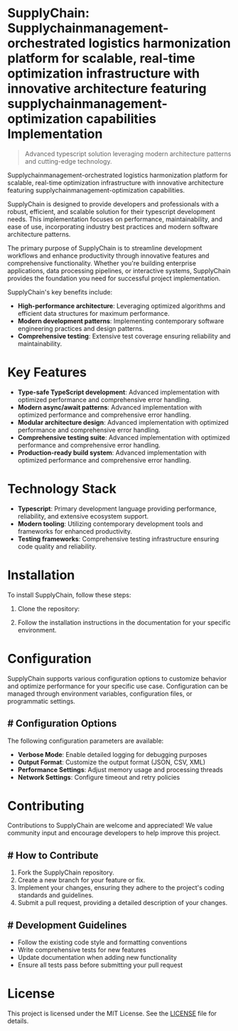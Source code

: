<!-- fallback_SupplyChain_20250810041922_49536 -->

# SupplyChain: Supplychainmanagement-orchestrated logistics harmonization platform for scalable, real-time optimization infrastructure with innovative architecture featuring supplychainmanagement-optimization capabilities Implementation
> Advanced typescript solution leveraging modern architecture patterns and cutting-edge technology.

Supplychainmanagement-orchestrated logistics harmonization platform for scalable, real-time optimization infrastructure with innovative architecture featuring supplychainmanagement-optimization capabilities.

SupplyChain is designed to provide developers and professionals with a robust, efficient, and scalable solution for their typescript development needs. This implementation focuses on performance, maintainability, and ease of use, incorporating industry best practices and modern software architecture patterns.

The primary purpose of SupplyChain is to streamline development workflows and enhance productivity through innovative features and comprehensive functionality. Whether you're building enterprise applications, data processing pipelines, or interactive systems, SupplyChain provides the foundation you need for successful project implementation.

SupplyChain's key benefits include:

* **High-performance architecture**: Leveraging optimized algorithms and efficient data structures for maximum performance.
* **Modern development patterns**: Implementing contemporary software engineering practices and design patterns.
* **Comprehensive testing**: Extensive test coverage ensuring reliability and maintainability.

# Key Features

* **Type-safe TypeScript development**: Advanced implementation with optimized performance and comprehensive error handling.
* **Modern async/await patterns**: Advanced implementation with optimized performance and comprehensive error handling.
* **Modular architecture design**: Advanced implementation with optimized performance and comprehensive error handling.
* **Comprehensive testing suite**: Advanced implementation with optimized performance and comprehensive error handling.
* **Production-ready build system**: Advanced implementation with optimized performance and comprehensive error handling.

# Technology Stack

* **Typescript**: Primary development language providing performance, reliability, and extensive ecosystem support.
* **Modern tooling**: Utilizing contemporary development tools and frameworks for enhanced productivity.
* **Testing frameworks**: Comprehensive testing infrastructure ensuring code quality and reliability.

# Installation

To install SupplyChain, follow these steps:

1. Clone the repository:


2. Follow the installation instructions in the documentation for your specific environment.

# Configuration

SupplyChain supports various configuration options to customize behavior and optimize performance for your specific use case. Configuration can be managed through environment variables, configuration files, or programmatic settings.

## # Configuration Options

The following configuration parameters are available:

* **Verbose Mode**: Enable detailed logging for debugging purposes
* **Output Format**: Customize the output format (JSON, CSV, XML)
* **Performance Settings**: Adjust memory usage and processing threads
* **Network Settings**: Configure timeout and retry policies

# Contributing

Contributions to SupplyChain are welcome and appreciated! We value community input and encourage developers to help improve this project.

## # How to Contribute

1. Fork the SupplyChain repository.
2. Create a new branch for your feature or fix.
3. Implement your changes, ensuring they adhere to the project's coding standards and guidelines.
4. Submit a pull request, providing a detailed description of your changes.

## # Development Guidelines

* Follow the existing code style and formatting conventions
* Write comprehensive tests for new features
* Update documentation when adding new functionality
* Ensure all tests pass before submitting your pull request

# License

This project is licensed under the MIT License. See the [LICENSE](https://github.com/laurindoisaac/SupplyChain/blob/main/LICENSE) file for details.

